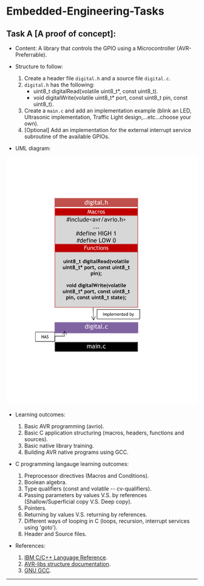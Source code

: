 # Embedded-Engineering-Tasks

## Task A [A proof of concept]:

- Content: A library that controls the GPIO using a Microcontroller (AVR-Preferrable).

- Structure to follow: 
  1) Create a header file `digital.h` and a source file `digital.c`.
  2) `digital.h` has the following: 
      - uint8_t digitalRead(volatile uint8_t*, const uint8_t).
      - void digitalWrite(volatile uint8_t* port, const uint8_t pin, const uint8_t).
  3) Create a `main.c` and add an implementation example (blink an LED, Ultrasonic implementation, Traffic Light design,...etc...choose your own).
  4) [Optional] Add an implementation for the external interrupt service subroutine of the available GPIOs.

- UML diagram: 

![](https://github.com/Google-Developers-Sohag/Embedded-Engineering-Tasks/blob/task-a/Task%20A/resources/uml/Digital.svg)

- Learning outcomes: 
  1) Basic AVR programming (avrio).
  2) Basic C application structuring (macros, headers, functions and sources).
  3) Basic native library training.
  4) Building AVR native programs using GCC.
 
- C programming langauge learning outcomes: 
  1) Preprocessor directives (Macros and Conditions).
  2) Boolean algebra.
  3) Type qualifiers (const and volatile -- cv-qualifiers).
  4) Passing parameters by values V.S. by references (Shallow/Superficial copy V.S. Deep copy).
  5) Pointers.
  6) Returning by values V.S. returning by references.
  7) Different ways of looping in C (loops, recursion, interrupt services using 'goto').
  8) Header and Source files.

- References: 
  1) [IBM C/C++ Language Reference](https://www.ibm.com/docs/en/ssw_ibm_i_74/pdf/sc097852.pdf).
  2) [AVR-libs structure documentation](https://www.nongnu.org/avr-libc/user-manual/library.html).
  3) [GNU GCC](https://gcc.gnu.org/onlinedocs/gcc.pdf).

-----------------------------------------------------------------------------------------------------
